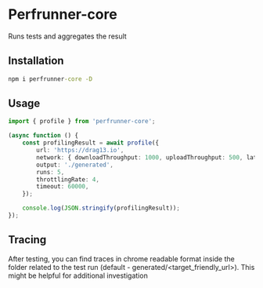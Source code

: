 # Perfrunner-core

Runs tests and aggregates the result

## Installation

```cmd
npm i perfrunner-core -D
```

## Usage

```ts
import { profile } from 'perfrunner-core';

(async function () {
    const profilingResult = await profile({
        url: 'https://drag13.io',
        network: { downloadThroughput: 1000, uploadThroughput: 500, latency: 200 },
        output: './generated',
        runs: 5,
        throttlingRate: 4,
        timeout: 60000,
    });

    console.log(JSON.stringify(profilingResult));
});
```

## Tracing

After testing, you can find traces in chrome readable format inside the folder related to the test run (default - generated/<target_friendly_url>). This might be helpful for additional investigation
